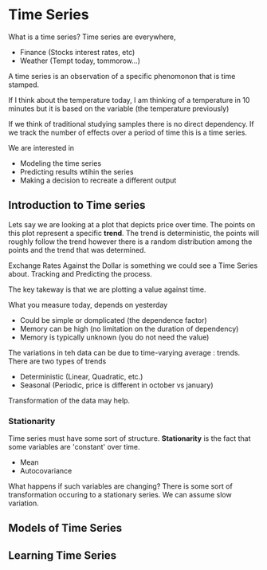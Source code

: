 # Time Series

What is a time series? 
Time series are everywhere, 
- Finance (Stocks interest rates, etc)
- Weather (Tempt today, tommorow...)

A time series is an observation of a specific phenomonon that is time stamped. 

If I think about the temperature today, I am thinking of a temperature in 10 minutes but it is based on the variable (the temperature previously)

If we think of traditional studying samples there is no direct dependency.
If we track the number of effects over a period of time this is a time series. 

We are interested in 
- Modeling the time series
- Predicting results wtihin the series
- Making a decision to recreate a different output

## Introduction to Time series
Lets say we are looking at a plot that depicts price over time.  The points on this plot represent a specific **trend**.
The trend is deterministic, the points will roughly follow the trend however there is a random distribution among the points and the trend that was determined. 

Exchange Rates Against the Dollar is something we could see a Time Series about. Tracking and Predicting the process. 

The key takeway is that we are plotting a value against time.

What you measure today, depends on yesterday
- Could be simple or domplicated (the dependence factor)
- Memory can be high (no limitation on the duration of dependency)
- Memory is typically unknown (you do not need the value)

The variations in teh data can be due to time-varying average : trends.  There are two types of trends
- Deterministic (Linear, Quadratic, etc.)
- Seasonal (Periodic, price is different in october vs january)

Transformation of the data may help.  

### Stationarity
Time series must have some sort of structure.  **Stationarity** is the fact that some variables are 'constant' over time.  
- Mean
- Autocovariance

What happens if such variables are changing? There is some sort of transformation occuring to a stationary series.  We can assume slow variation.


## Models of Time Series

## Learning Time Series
